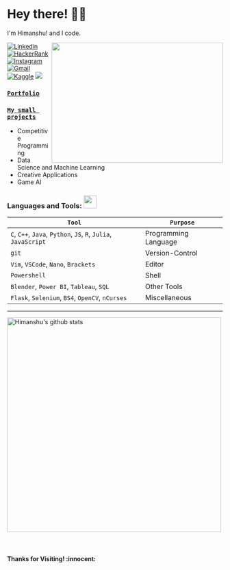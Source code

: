 <!-- Greeting -->
# Hey there! :wave::smiley:

<!--Introduction -->
I'm Himanshu! and I code. 
<br>

<img align="right" width="400" height="280" src="https://github.com/abhisheknaiidu/abhisheknaiidu/blob/master/code.gif"></img>

<!-- Your badges -->
[![Linkedin](https://img.shields.io/badge/-Himanshu-blue?style=flat&logo=Linkedin&logoColor=white)](https://www.linkedin.com/in/himanshu-negi-232566198/)
[![HackerRank](https://img.shields.io/badge/-Vicky_2000-islamicgreen?style=flat&logo=HackerRank&logoColor=black)](http://www.hackerrank.com/Vicky_2000)
[![Instagram](https://img.shields.io/badge/-hmmmanshu-c13584?style=flat&labelColor=c13584&logo=instagram&logoColor=white)](https://www.instagram.com/hmmmanshu/)
[![Gmail](https://img.shields.io/badge/-himanshunegi.2023-c14438?style=flat&logo=Gmail&logoColor=white)](mailto:himanshunegi.2023@gmail.com)
[![Kaggle](https://img.shields.io/badge/-himanshu2000-blue?style=flat&logo=kaggle&logoColor=white)](https://www.kaggle.com/himanshunegi2000)
![](https://komarev.com/ghpvc/?username=Bot-7037&style=flat)


### [**`Portfolio`**](https://bot-7037-portfolio.vercel.app/)<br>
### [**`My small projects`**](https://bot-7037.github.io/Projects/)<br>

- Competitive Programming
- Data Science and Machine Learning
- Creative Applications
- Game AI

 ### Languages and Tools: <img src="https://media.giphy.com/media/WUlplcMpOCEmTGBtBW/giphy.gif" width="30">
 `Tool` | `Purpose`
---|---
`C`, `C++`, `Java`, `Python`, `JS`, `R`, `Julia`, `JavaScript`| Programming Language
`git` | Version-Control
`Vim`, `VSCode`, `Nano`, `Brackets` | Editor
`Powershell`| Shell
`Blender`, `Power BI`, `Tableau`, `SQL` | Other Tools
`Flask`, `Selenium`, `BS4`, `OpenCV`, `nCurses` | Miscellaneous
---
 
<!-- GitHub README Stats -->
<p>
    <img width="500" height="auto" align="center" alt="Himanshu's github stats" 
         src="https://github-readme-stats.vercel.app/api?username=Bot-7037&show_icons=true&theme=algolia&count_private=true" />
    <br> <br> <br>
<h4 align="left"> Thanks for Visiting! :innocent:</h4> </p>
